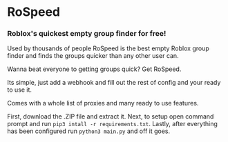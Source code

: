 # RoSpeed
### Roblox's quickest empty group finder for free!

Used by thousands of people RoSpeed is the best empty Roblox group finder and finds the groups quicker than any other user can.

Wanna beat everyone to getting groups quick? Get RoSpeed.

Its simple, just add a webhook and fill out the rest of config and your ready to use it.

Comes with a whole list of proxies and many ready to use features.

First, download the .ZIP file and extract it.
Next, to setup open command prompt and run `pip3 intall -r requirements.txt`.
Lastly, after everything has been configured run `python3 main.py` and off it goes.
